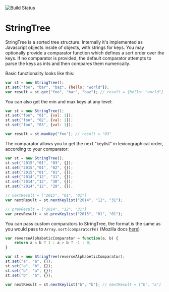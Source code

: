 ![Build Status](https://travis-ci.org/bkputnam/StringTree.svg?branch=master)

# StringTree
StringTree is a sorted tree structure. Internally it's implemented as Javascript
objects inside of objects, with strings for keys. You may optionally provide a
comparator function which defines a sort order over the keys. If no comparator
is provided, the default comparator attempts to parse the keys as ints and then
compares them numerically.

Basic functionality looks like this:

```javascript
var st = new StringTree();
st.set("foo", "bar", "baz", {hello: "world"});
var result = st.get("foo", "bar", "baz"); // result = {hello: "world"}
```

You can also get the min and max keys at any level:

```javascript
var st = new StringTree();
st.set("foo", "01", {val: 1});
st.set("foo", "02", {val: 1});
st.set("foo", "03", {val: 1});

var result = st.maxKey("foo"); // result = "03"
```

The comparator allows you to get the next "keylist" in lexicographical order,
according to your comparator:

```javascript
var st = new StringTree();
st.set("2015","01", "03", {});
st.set("2015","01", "02", {});
st.set("2015","01", "01", {});
st.set("2014","12", "31", {});
st.set("2014","12", "30", {});
st.set("2014","12", "29", {});

// nextResult = ["2015", "01", "01"]
var nextResult = st.nextKeylist("2014", "12", "31");

// prevResult = ["2014", "12", "31"]
var prevResult = st.prevKeylist("2015", "01", "01");
```

You can pass custom comparators to StringTree, the format is the same as you
would pass to `Array.sort(comparatorFn)` (Mozilla docs
[here](https://developer.mozilla.org/en-US/docs/Web/JavaScript/Reference/Global_Objects/Array/sort))

```javascript
var reverseAlphabeticComparator = function(a, b) {
	return a < b ? 1 : a > b ? -1 : 0;
}

var st = new StringTree(reverseAlphabeticComparator);
st.set("a", "a", {});
st.set("a", "b", {});
st.set("b", "a", {});
st.set("b", "b", {});

var nextResult = st.nextKeylist("b", "b"); // nextResult = ["b", "a"]
```